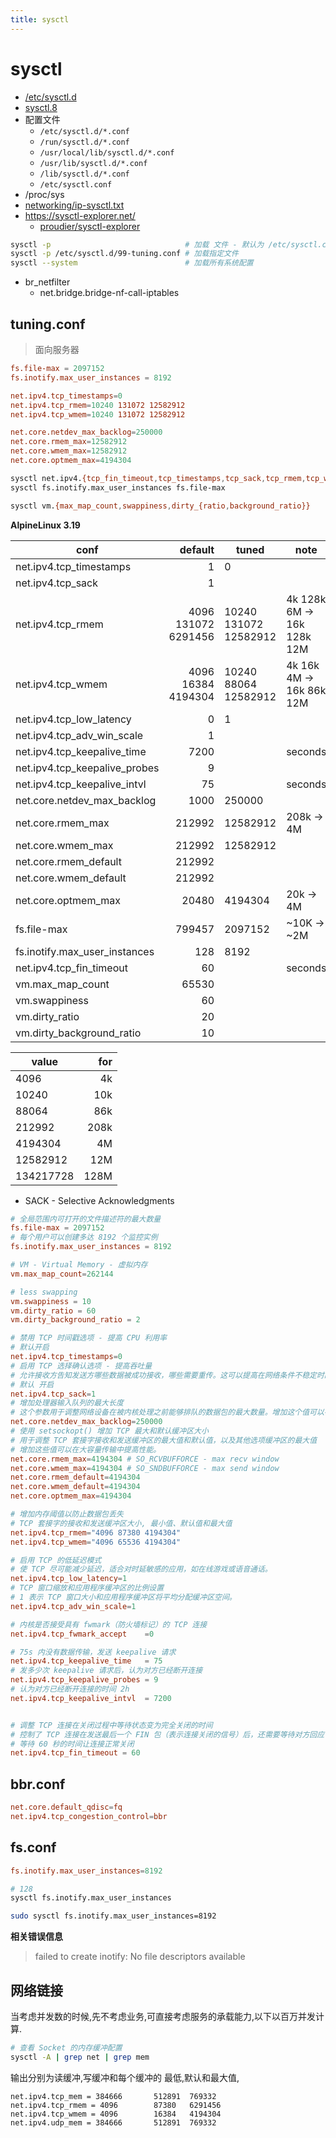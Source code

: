 ```yaml
---
title: sysctl
---
```


# sysctl

- [/etc/sysctl.d](https://man7.org/linux/man-pages/man5/sysctl.d.5.html)
- [sysctl.8](https://man7.org/linux/man-pages/man8/sysctl.8.html)
- 配置文件
  - `/etc/sysctl.d/*.conf`
  - `/run/sysctl.d/*.conf`
  - `/usr/local/lib/sysctl.d/*.conf`
  - `/usr/lib/sysctl.d/*.conf`
  - `/lib/sysctl.d/*.conf`
  - `/etc/sysctl.conf`
- /proc/sys
- [networking/ip-sysctl.txt](https://www.kernel.org/doc/Documentation/networking/ip-sysctl.txt)
- https://sysctl-explorer.net/
  - [proudier/sysctl-explorer](https://github.com/proudier/sysctl-explorer)

```bash
sysctl -p                              # 加载 文件 - 默认为 /etc/sysctl.conf
sysctl -p /etc/sysctl.d/99-tuning.conf # 加载指定文件
sysctl --system                        # 加载所有系统配置
```

- br_netfilter
  - net.bridge.bridge-nf-call-iptables

## tuning.conf

> 面向服务器

```conf
fs.file-max = 2097152
fs.inotify.max_user_instances = 8192

net.ipv4.tcp_timestamps=0
net.ipv4.tcp_rmem=10240 131072 12582912
net.ipv4.tcp_wmem=10240 131072 12582912

net.core.netdev_max_backlog=250000
net.core.rmem_max=12582912
net.core.wmem_max=12582912
net.core.optmem_max=4194304
```

```bash
sysctl net.ipv4.{tcp_fin_timeout,tcp_timestamps,tcp_sack,tcp_rmem,tcp_wmem,tcp_low_latency,tcp_adv_win_scale} net.core.netdev_max_backlog net.core.{rmem_max,wmem_max,rmem_default,wmem_default,optmem_max}
sysctl fs.inotify.max_user_instances fs.file-max

sysctl vm.{max_map_count,swappiness,dirty_{ratio,background_ratio}}
```

**AlpineLinux 3.19**

| conf                          |             default | tuned                 | note                       |
| ----------------------------- | ------------------: | --------------------- | -------------------------- |
| net.ipv4.tcp_timestamps       |                   1 | 0                     |
| net.ipv4.tcp_sack             |                   1 |                       |
| net.ipv4.tcp_rmem             | 4096 131072 6291456 | 10240 131072 12582912 | 4k 128k 6M -> 16k 128k 12M |
| net.ipv4.tcp_wmem             |  4096 16384 4194304 | 10240 88064 12582912  | 4k 16k 4M -> 16k 86k 12M   |
| net.ipv4.tcp_low_latency      |                   0 | 1                     |
| net.ipv4.tcp_adv_win_scale    |                   1 |                       |
| net.ipv4.tcp_keepalive_time   |                7200 |                       | seconds                    |
| net.ipv4.tcp_keepalive_probes |                   9 |                       |
| net.ipv4.tcp_keepalive_intvl  |                  75 |                       | seconds                    |
| net.core.netdev_max_backlog   |                1000 | 250000                |
| net.core.rmem_max             |              212992 | 12582912              | 208k -> 4M                 |
| net.core.wmem_max             |              212992 | 12582912              |
| net.core.rmem_default         |              212992 |                       |
| net.core.wmem_default         |              212992 |                       |
| net.core.optmem_max           |               20480 | 4194304               | 20k -> 4M                  |
| fs.file-max                   |              799457 | 2097152               | ~10K -> ~2M                |
| fs.inotify.max_user_instances |                 128 | 8192                  |
| net.ipv4.tcp_fin_timeout      |                  60 |                       | seconds                    |
| vm.max_map_count              |               65530 |
| vm.swappiness                 |                  60 |
| vm.dirty_ratio                |                  20 |
| vm.dirty_background_ratio     |                  10 |

| value     |  for |
| --------- | ---: |
| 4096      |   4k |
| 10240     |  10k |
| 88064     |  86k |
| 212992    | 208k |
| 4194304   |   4M |
| 12582912  |  12M |
| 134217728 | 128M |

- SACK - Selective Acknowledgments

```conf
# 全局范围内可打开的文件描述符的最大数量
fs.file-max = 2097152
# 每个用户可以创建多达 8192 个监控实例
fs.inotify.max_user_instances = 8192

# VM - Virtual Memory - 虚拟内存
vm.max_map_count=262144

# less swapping
vm.swappiness = 10
vm.dirty_ratio = 60
vm.dirty_background_ratio = 2

# 禁用 TCP 时间戳选项 - 提高 CPU 利用率
# 默认开启
net.ipv4.tcp_timestamps=0
# 启用 TCP 选择确认选项 - 提高吞吐量
# 允许接收方告知发送方哪些数据被成功接收，哪些需要重传。这可以提高在网络条件不稳定时的 TCP 性能。
# 默认 开启
net.ipv4.tcp_sack=1
# 增加处理器输入队列的最大长度
# 这个参数用于调整网络设备在被内核处理之前能够排队的数据包的最大数量。增加这个值可以在高速网络环境下防止数据包丢失。
net.core.netdev_max_backlog=250000
# 使用 setsockopt() 增加 TCP 最大和默认缓冲区大小
# 用于调整 TCP 套接字接收和发送缓冲区的最大值和默认值，以及其他选项缓冲区的最大值
# 增加这些值可以在大容量传输中提高性能。
net.core.rmem_max=4194304 # SO_RCVBUFFORCE - max recv window
net.core.wmem_max=4194304 # SO_SNDBUFFORCE - max send window
net.core.rmem_default=4194304
net.core.wmem_default=4194304
net.core.optmem_max=4194304

# 增加内存阈值以防止数据包丢失
# TCP 套接字的接收和发送缓冲区大小, 最小值、默认值和最大值
net.ipv4.tcp_rmem="4096 87380 4194304"
net.ipv4.tcp_wmem="4096 65536 4194304"

# 启用 TCP 的低延迟模式
# 使 TCP 尽可能减少延迟，适合对时延敏感的应用，如在线游戏或语音通话。
net.ipv4.tcp_low_latency=1
# TCP 窗口缩放和应用程序缓冲区的比例设置
# 1 表示 TCP 窗口大小和应用程序缓冲区将平均分配缓冲区空间。
net.ipv4.tcp_adv_win_scale=1

# 内核是否接受具有 fwmark（防火墙标记）的 TCP 连接
net.ipv4.tcp_fwmark_accept    =0

# 75s 内没有数据传输，发送 keepalive 请求
net.ipv4.tcp_keepalive_time   = 75
# 发多少次 keepalive 请求后，认为对方已经断开连接
net.ipv4.tcp_keepalive_probes = 9
# 认为对方已经断开连接的时间 2h
net.ipv4.tcp_keepalive_intvl  = 7200


# 调整 TCP 连接在关闭过程中等待状态变为完全关闭的时间
# 控制了 TCP 连接在发送最后一个 FIN 包（表示连接关闭的信号）后，还需要等待对方回应 ACK（确认）包的时间
# 等待 60 秒的时间让连接正常关闭
net.ipv4.tcp_fin_timeout = 60
```

## bbr.conf

```conf
net.core.default_qdisc=fq
net.ipv4.tcp_congestion_control=bbr
```

## fs.conf

```conf
fs.inotify.max_user_instances=8192
```

```bash
# 128
sysctl fs.inotify.max_user_instances

sudo sysctl fs.inotify.max_user_instances=8192
```

**相关错误信息**

> failed to create inotify: No file descriptors available

## 网络链接

当考虑并发数的时候,先不考虑业务,可直接考虑服务的承载能力,以下以百万并发计算.

```bash
# 查看 Socket 的内存缓冲配置
sysctl -A | grep net | grep mem
```

输出分别为读缓冲,写缓冲和每个缓冲的 最低,默认和最大值,

```
net.ipv4.tcp_mem = 384666       512891  769332
net.ipv4.tcp_rmem = 4096        87380   6291456
net.ipv4.tcp_wmem = 4096        16384   4194304
net.ipv4.udp_mem = 384666       512891  769332
```
